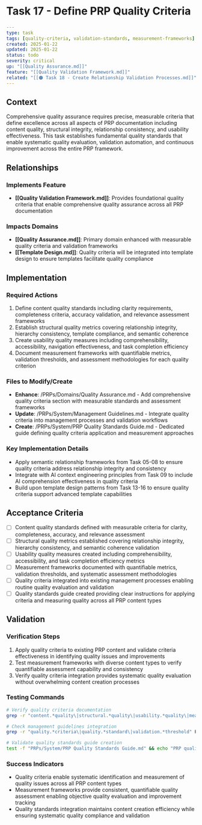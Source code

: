 # Task 17 - Define PRP Quality Criteria

```yaml
---
type: task
tags: [quality-criteria, validation-standards, measurement-frameworks]
created: 2025-01-22
updated: 2025-01-22
status: todo
severity: critical
up: "[[Quality Assurance.md]]"
feature: "[[Quality Validation Framework.md]]"
related: "[[🟠 Task 18 - Create Relationship Validation Processes.md]]"
---
```

## Context

Comprehensive quality assurance requires precise, measurable criteria that define excellence across all aspects of PRP documentation including content quality, structural integrity, relationship consistency, and usability effectiveness. This task establishes fundamental quality standards that enable systematic quality evaluation, validation automation, and continuous improvement across the entire PRP framework.

## Relationships

### Implements Feature

- **[[Quality Validation Framework.md]]**: Provides foundational quality criteria that enable comprehensive quality assurance across all PRP documentation

### Impacts Domains

- **[[Quality Assurance.md]]**: Primary domain enhanced with measurable quality criteria and validation frameworks
- **[[Template Design.md]]**: Quality criteria will be integrated into template design to ensure templates facilitate quality compliance

## Implementation

### Required Actions

1. Define content quality standards including clarity requirements, completeness criteria, accuracy validation, and relevance assessment frameworks
2. Establish structural quality metrics covering relationship integrity, hierarchy consistency, template compliance, and semantic coherence
3. Create usability quality measures including comprehensibility, accessibility, navigation effectiveness, and task completion efficiency
4. Document measurement frameworks with quantifiable metrics, validation thresholds, and assessment methodologies for each quality criterion

### Files to Modify/Create

- **Enhance**: /PRPs/Domains/Quality Assurance.md - Add comprehensive quality criteria section with measurable standards and assessment frameworks
- **Update**: /PRPs/System/Management Guidelines.md - Integrate quality criteria into management processes and validation workflows
- **Create**: /PRPs/System/PRP Quality Standards Guide.md - Dedicated guide defining quality criteria application and measurement approaches

### Key Implementation Details

- Apply semantic relationship frameworks from Task 05-08 to ensure quality criteria address relationship integrity and consistency
- Integrate with AI context engineering principles from Task 09 to include AI comprehension effectiveness in quality criteria
- Build upon template design patterns from Task 13-16 to ensure quality criteria support advanced template capabilities

## Acceptance Criteria

- [ ] Content quality standards defined with measurable criteria for clarity, completeness, accuracy, and relevance assessment
- [ ] Structural quality metrics established covering relationship integrity, hierarchy consistency, and semantic coherence validation
- [ ] Usability quality measures created including comprehensibility, accessibility, and task completion efficiency metrics
- [ ] Measurement frameworks documented with quantifiable metrics, validation thresholds, and systematic assessment methodologies
- [ ] Quality criteria integrated into existing management processes enabling routine quality evaluation and validation
- [ ] Quality standards guide created providing clear instructions for applying criteria and measuring quality across all PRP content types

## Validation

### Verification Steps

1. Apply quality criteria to existing PRP content and validate criteria effectiveness in identifying quality issues and improvements
2. Test measurement frameworks with diverse content types to verify quantifiable assessment capability and consistency
3. Verify quality criteria integration provides systematic quality evaluation without overwhelming content creation processes

### Testing Commands

```bash
# Verify quality criteria documentation
grep -r "content.*quality\|structural.*quality\|usability.*quality\|measurement.*framework" PRPs/Domains/Quality\ Assurance.md

# Check management guidelines integration
grep -r "quality.*criteria\|quality.*standard\|validation.*threshold" PRPs/System/Management\ Guidelines.md

# Validate quality standards guide creation
test -f "PRPs/System/PRP Quality Standards Guide.md" && echo "PRP quality standards guide created"
```

### Success Indicators

- Quality criteria enable systematic identification and measurement of quality issues across all PRP content types
- Measurement frameworks provide consistent, quantifiable quality assessment enabling objective quality evaluation and improvement tracking
- Quality standards integration maintains content creation efficiency while ensuring systematic quality compliance and validation